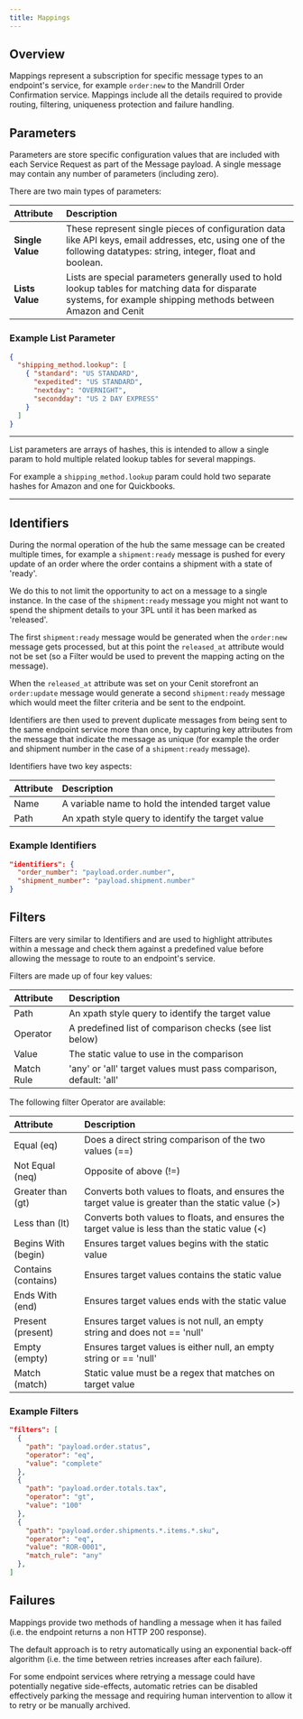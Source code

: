 ```yaml
---
title: Mappings 
---
```


## Overview

Mappings represent a subscription for specific message types to an endpoint's service, for example `order:new` to the Mandrill Order Confirmation service. Mappings include all the details required to provide routing, filtering, uniqueness protection and failure handling.

## Parameters

Parameters are store specific configuration values that are included with each Service Request as part of the Message payload. A single message may contain any number of parameters (including zero).

There are two main types of parameters:

| Attribute            | Description               |
| :--------------------| :-------------------------|
| **Single Value**     | These represent single pieces of configuration data like API keys, email addresses, etc, using one of the following datatypes: string, integer, float and boolean.
| **Lists Value**      | Lists are special parameters generally used to hold lookup tables for matching data for disparate systems, for example shipping methods between Amazon and Cenit


### Example List Parameter

```json
{
  "shipping_method.lookup": [
    { "standard": "US STANDARD",
      "expedited": "US STANDARD",
      "nextday": "OVERNIGHT",
      "secondday": "US 2 DAY EXPRESS"
    }
  ]
}
```

***
List parameters are arrays of hashes, this is intended to allow a single param to hold multiple related lookup tables for several mappings. 

For example a `shipping_method.lookup` param could hold two separate hashes for Amazon and one for Quickbooks.
***

## Identifiers

During the normal operation of the hub the same message can be created multiple times, for example a `shipment:ready` message is pushed for every update of an order where the order contains a shipment with a state of 'ready'. 

We do this to not limit the opportunity to act on a message to a single instance. In the case of the `shipment:ready` message you might not want to spend the shipment details to your 3PL until it has been marked as 'released'.

The first `shipment:ready` message would be generated when the `order:new` message gets processed, but at this point the `released_at` attribute would not be set (so a Filter would be used to prevent the mapping acting on the message). 

When the `released_at` attribute was set on your Cenit storefront an `order:update` message would generate a second `shipment:ready` message which would meet the filter criteria and be sent to the endpoint.

Identifiers are then used to prevent duplicate messages from being sent to the same endpoint service more than once, by capturing key attributes from the message that indicate the message as unique (for example the order and shipment number in the case of a `shipment:ready` message). 

Identifiers have two key aspects:


| Attribute            | Description               |
| :--------------------| :-------------------------|
| Name                 | A variable name to hold the intended target value
| Path                 | An xpath style query to identify the target value

### Example Identifiers

```json
"identifiers": {
  "order_number": "payload.order.number",
  "shipment_number": "payload.shipment.number"
}
```

## Filters

Filters are very similar to Identifiers and are used to highlight attributes within a message and check them against a predefined value before allowing the message to route to an endpoint's service.

Filters are made up of four key values:

| Attribute            | Description               |
| :--------------------| :-------------------------|
| Path                 | An xpath style query to identify the target value
| Operator             | A predefined list of comparison checks (see list below)
| Value                | The static value to use in the comparison
| Match Rule           | 'any' or 'all' target values must pass comparison, default: 'all'

The following filter Operator are available:

| Attribute            | Description               |
| :--------------------| :-------------------------|
| Equal (eq)           | Does a direct string comparison of the two values (==)
| Not Equal (neq)      | Opposite of above (!=)
| Greater than (gt)    | Converts both values to floats, and ensures the target value is greater than the static value (>)
| Less than (lt)       | Converts both values to floats, and ensures the target value is less than the static value (<)
| Begins With (begin)  | Ensures target values begins with the static value
| Contains (contains)  | Ensures target values contains the static value
| Ends With (end)      | Ensures target values ends with the static value
| Present (present)    | Ensures target values is not null, an empty string and does not == 'null'
| Empty (empty)        | Ensures target values is either null, an empty string or == 'null'
| Match (match)        | Static value must be a regex that matches on target value

### Example Filters

```json
"filters": [
  {
    "path": "payload.order.status",
    "operator": "eq",
    "value": "complete"
  },
  {
    "path": "payload.order.totals.tax",
    "operator": "gt",
    "value": "100"
  },
  {
    "path": "payload.order.shipments.*.items.*.sku",
    "operator": "eq",
    "value": "ROR-0001",
    "match_rule": "any"
  },
]
```

## Failures

Mappings provide two methods of handling a message when it has failed (i.e. the endpoint returns a non HTTP 200 response).

The default approach is to retry automatically using an exponential back-off algorithm (i.e. the time between retries increases after each failure).

For some endpoint services where retrying a message could have potentially negative side-effects, automatic retries can be disabled effectively parking the message and requiring human intervention to allow it to retry or be manually archived.
